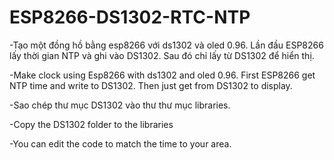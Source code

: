# ESP8266-DS1302-RTC-NTP
-Tạo một đồng hồ bằng esp8266 với ds1302 và oled 0.96. Lần đầu ESP8266 lấy thời gian NTP và ghi vào DS1302. Sau đó chỉ lấy từ DS1302 để hiển thị.

-Make clock using Esp8266 with ds1302 and oled 0.96. First ESP8266 get NTP time and write to DS1302. Then just get from DS1302 to display.


-Sao chép thư mục DS1302 vào thư thư mục libraries.

-Copy the DS1302 folder to the libraries 

-You can edit the code to match the time to your area.
